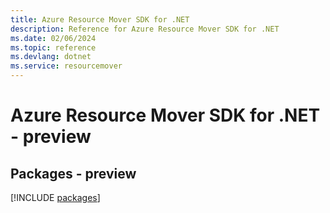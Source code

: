 ```yaml
---
title: Azure Resource Mover SDK for .NET
description: Reference for Azure Resource Mover SDK for .NET
ms.date: 02/06/2024
ms.topic: reference
ms.devlang: dotnet
ms.service: resourcemover
---
```

# Azure Resource Mover SDK for .NET - preview
## Packages - preview
[!INCLUDE [packages](resource-mover-index.md)]